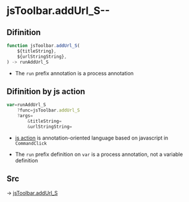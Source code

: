 # jsToolbar.addUrl_S--

## Difinition

```js.js
function jsToolbar.addUrl_S(
	${titleString},
	${urlStringString},
) -> runAddUrl_S
```

- The `run` prefix annotation is a process annotation


## Difinition by js action

```js.js
var=runAddUrl_S
	?func=jsToolbar.addUrl_S
	?args=
		&titleString=
		&urlStringString=
```

- [js action](#) is annotation-oriented language based on javascript in `CommandClick`

- The `run` prefix definition on `var` is a process annotation, not a variable definition

## Src

-> [jsToolbar.addUrl_S](https://github.com/puutaro/CommandClick/blob/master/app/src/main/java/com/puutaro/commandclick/fragment_lib/terminal_fragment/js_interface/toolbar/JsToolbar.kt#L123)


